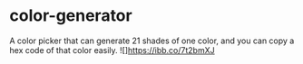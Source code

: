 # color-generator
A  color picker that can generate 21 shades of one color, and  you can copy a hex code of that color easily.
![]https://ibb.co/7t2bmXJ
